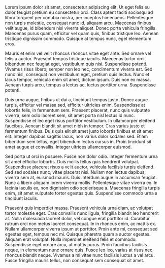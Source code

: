 Lorem ipsum dolor sit amet, consectetur adipiscing elit. Ut eget felis eu dolor feugiat pretium eu consectetur orci. Class aptent taciti sociosqu ad litora torquent per conubia nostra, per inceptos himenaeos. Pellentesque non turpis molestie, consequat nunc id, aliquam arcu. Maecenas finibus velit augue, id bibendum nisl viverra aliquet. Donec porta vehicula fringilla. Maecenas purus quam, efficitur vel quam quis, finibus tristique leo. Aenean tristique dignissim commodo. Quisque at tempus nunc, eget elementum eros.

Mauris et enim vel velit rhoncus rhoncus vitae eget ante. Sed ornare vel felis a auctor. Praesent tempus tristique iaculis. Maecenas tortor orci, bibendum nec feugiat eget, vestibulum quis nisi. Suspendisse potenti. Vivamus risus libero, semper non leo nec, condimentum viverra est. Sed nunc nisl, consequat non vestibulum eget, pretium quis lectus. Nunc et lacus tempor, vehicula enim sit amet, dictum ipsum. Duis non ex massa. Aenean turpis arcu, tempus a lectus ac, luctus porttitor urna. Suspendisse potenti.

Duis urna augue, finibus ut dui a, tincidunt tempus justo. Donec augue turpis, efficitur vel massa sed, efficitur ultricies enim. Suspendisse at lobortis felis, in fermentum sem. Praesent placerat, nunc quis vulputate viverra, sem odio laoreet sem, sit amet porta nisl lectus id nunc. Suspendisse et leo eget risus porttitor vestibulum. In ullamcorper eleifend faucibus. Aenean blandit sit amet nibh in tempor. Cras varius justo et fermentum finibus. Duis quis elit sit amet justo lobortis finibus et sit amet elit. Integer dapibus sagittis lacus, non varius dolor sodales sed. Etiam bibendum sem tellus, eget bibendum lectus cursus in. Proin tincidunt sit amet augue et convallis. Integer ultrices ullamcorper euismod.

Sed porta ut orci in posuere. Fusce non dolor odio. Integer fermentum urna sit amet efficitur lobortis. Duis mollis tellus quis hendrerit volutpat. Suspendisse placerat risus a velit auctor, vehicula facilisis turpis eleifend. Sed sed sodales nunc, vitae placerat nisi. Nullam non lectus dapibus, viverra sem at, euismod mauris. Duis interdum augue in accumsan feugiat. Nunc a libero aliquam lorem viverra mollis. Pellentesque vitae viverra ex. In lacinia iaculis ex, non dignissim odio scelerisque a. Maecenas fringilla turpis enim, sit amet vulputate tortor egestas quis. Suspendisse commodo urna a tincidunt iaculis.

Praesent quis imperdiet massa. Praesent vehicula urna diam, ac volutpat tortor molestie eget. Cras convallis nunc ligula, fringilla blandit leo hendrerit at. Nulla malesuada laoreet dolor, vel congue erat porttitor id. Curabitur rutrum orci non metus laoreet consequat. In in rhoncus enim, ac mattis ex. Nullam ullamcorper viverra ipsum ut porttitor. Proin ante mi, consequat sed egestas eget, tempus nec mi. Quisque pharetra quam a auctor egestas. Aliquam erat volutpat. Nulla imperdiet eleifend felis et commodo. Suspendisse eget ornare arcu, ut mattis purus. Proin faucibus facilisis neque, in elementum nunc ornare quis. Fusce leo leo, varius at risus nec, rhoncus blandit neque. Vivamus a mi vitae nunc facilisis luctus a vel arcu. Fusce fringilla mauris tellus, non consequat sem consequat sit amet.
